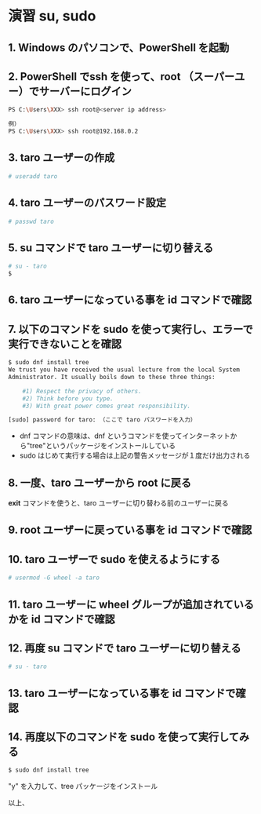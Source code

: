 # 演習 su, sudo 

## 1. Windows のパソコンで、PowerShell を起動

## 2. PowerShell でssh を使って、root （スーパーユー）でサーバーにログイン

```bash
PS C:\Users\XXX> ssh root@<server ip address>

例）
PS C:\Users\XXX> ssh root@192.168.0.2
```

## 3. taro ユーザーの作成

```bash
# useradd taro
```

## 4. taro ユーザーのパスワード設定

```bash
# passwd taro
```

## 5. su コマンドで taro ユーザーに切り替える

```bash
# su - taro
$ 
```

## 6. taro ユーザーになっている事を id コマンドで確認

## 7. 以下のコマンドを sudo を使って実行し、エラーで実行できないことを確認

```bash
$ sudo dnf install tree
We trust you have received the usual lecture from the local System
Administrator. It usually boils down to these three things:

    #1) Respect the privacy of others.
    #2) Think before you type.
    #3) With great power comes great responsibility.

[sudo] password for taro: （ここで taro パスワードを入力）
```

* dnf コマンドの意味は、dnf というコマンドを使ってインターネットから"tree"というパッケージをインストールしている
* sudo はじめて実行する場合は上記の警告メッセージが１度だけ出力される

## 8. 一度、taro ユーザーから root に戻る
**exit** コマンドを使うと、taro ユーザーに切り替わる前のユーザーに戻る

## 9. root ユーザーに戻っている事を id コマンドで確認

## 10. taro ユーザーで sudo を使えるようにする

```bash
# usermod -G wheel -a taro
```

## 11. taro ユーザーに wheel グループが追加されているかを id コマンドで確認

## 12. 再度 su コマンドで taro ユーザーに切り替える

```bash
# su - taro
```

## 13. taro ユーザーになっている事を id コマンドで確認

## 14. 再度以下のコマンドを sudo を使って実行してみる

```bash
$ sudo dnf install tree
```

"y" を入力して、tree パッケージをインストール


以上、

